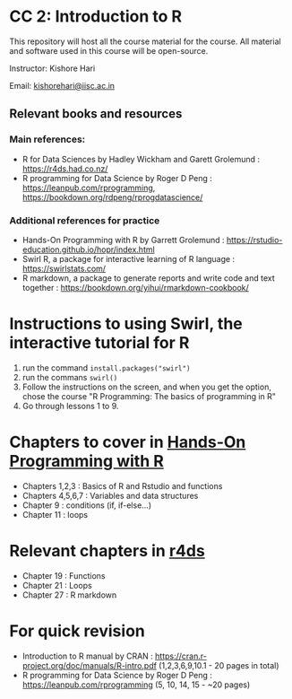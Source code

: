 # CC 2: Introduction to R

This repository will host all the course material for the course. All material and software used in this course will be open-source. 

Instructor: Kishore Hari

Email: kishorehari@iisc.ac.in

## Relevant books and resources

### Main references:

- R for Data Sciences by Hadley Wickham and Garett Grolemund : https://r4ds.had.co.nz/
- R programming for Data Science by Roger D Peng : https://leanpub.com/rprogramming, https://bookdown.org/rdpeng/rprogdatascience/

### Additional references for practice
- Hands-On Programming with R by Garrett Grolemund : https://rstudio-education.github.io/hopr/index.html
- Swirl R, a package for interactive learning of R language : https://swirlstats.com/
- R markdown, a package to generate reports and write code and text together : https://bookdown.org/yihui/rmarkdown-cookbook/

# Instructions to using Swirl, the interactive tutorial for R

1. run the command `install.packages("swirl")`
2. run the commans `swirl()`
3. Follow the instructions on the screen, and when you get the option, chose the course "R Programming: The basics of programming in R"
4. Go through lessons 1 to 9.

# Chapters to cover in [Hands-On Programming with R](https://rstudio-education.github.io/hopr/index.html)

- Chapters 1,2,3 : Basics of R and Rstudio and functions
- Chapters 4,5,6,7 : Variables and data structures
- Chapter 9 : conditions (if, if-else...)
- Chapter 11 : loops

# Relevant chapters in [r4ds](https://r4ds.had.co.nz/)

- Chapter 19 : Functions
- Chapter 21 : Loops
- Chapter 27 : R markdown

# For quick revision

- Introduction to R manual by CRAN : https://cran.r-project.org/doc/manuals/R-intro.pdf (1,2,3,6,9,10.1 - 20 pages in total)
- R programming for Data Science by Roger D Peng : https://leanpub.com/rprogramming (5, 10, 14, 15 - ~20 pages)


